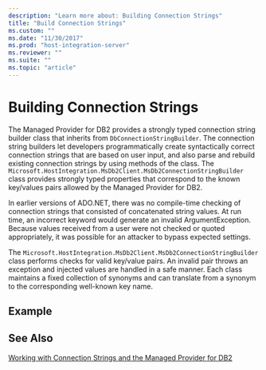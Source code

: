 ```yaml
---
description: "Learn more about: Building Connection Strings"
title: "Build Connection Strings"
ms.custom: ""
ms.date: "11/30/2017"
ms.prod: "host-integration-server"
ms.reviewer: ""
ms.suite: ""
ms.topic: "article"
---
```

# Building Connection Strings
The Managed Provider for DB2 provides a strongly typed connection string builder class that inherits from `DbConnectionStringBuilder`. The connection string builders let developers programmatically create syntactically correct connection strings that are based on user input, and also parse and rebuild existing connection strings by using methods of the class. The `Microsoft.HostIntegration.MsDb2Client.MsDb2ConnectionStringBuilder` class provides strongly typed properties that correspond to the known key/values pairs allowed by the Managed Provider for DB2.  
  
 In earlier versions of ADO.NET, there was no compile-time checking of connection strings that consisted of concatenated string values. At run time, an incorrect keyword would generate an invalid ArgumentException. Because values received from a user were not checked or quoted appropriately, it was possible for an attacker to bypass expected settings.  
  
 The `Microsoft.HostIntegration.MsDb2Client.MsDb2ConnectionStringBuilder` class performs checks for valid key/value pairs. An invalid pair throws an exception and injected values are handled in a safe manner. Each class maintains a fixed collection of synonyms and can translate from a synonym to the corresponding well-known key name.  
  
## Example  
  
## See Also  
 [Working with Connection Strings and the Managed Provider for DB2](../core/working-with-connection-strings-and-the-managed-provider-for-db22.md)
